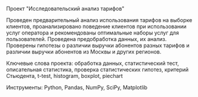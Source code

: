  Проект "Исследовательский анализ тарифов"

Проведен предварительный анализ использования тарифов на выборке клиентов, проанализировано поведение клиентов при использовании услуг оператора и рекомендованы оптимальные наборы услуг для пользователей. Проведена предобработка данных, их анализ. Проверены гипотезы о различии выручки абонентов разных тарифов и различии выручки абонентов из Москвы и других регионов.

Ключевые слова проекта: обработка данных, статистический тест, описательная статистика, проверка статистических гипотез, критерий Стьюдента, t-test, histogram, boxplot, piechart

Инструменты: Python, Pandas, NumPy, SciPy, Matplotlib
